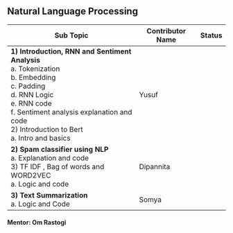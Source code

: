 ## Natural Language Processing

| Sub Topic | Contributor Name | Status     |
| --------- | ---------------- | ---------- |
| **1) Introduction, RNN and Sentiment Analysis** <br>a. Tokenization<br>b. Embedding<br>c. Padding<br>d. RNN Logic<br>e. RNN code<br>f. Sentiment analysis explanation and code<br>2) Introduction to Bert<br>a. Intro and basics | Yusuf     |  |
| **2) Spam classifier using NLP** <br>a. Explanation and code<br>3) TF IDF , Bag of words and WORD2VEC<br>a. Logic and code<br>                                                                                                   | Dipannita |
|**3) Text Summarization**<br>a. Logic and Code| Somya | |

#### Mentor: Om Rastogi
